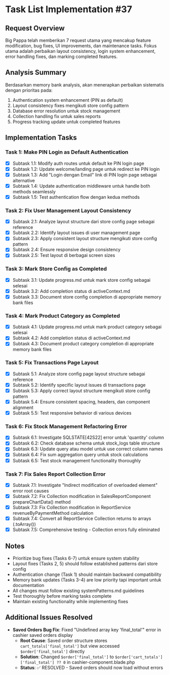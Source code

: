 # Task List Implementation #37

## Request Overview
Big Pappa telah memberikan 7 request utama yang mencakup feature modification, bug fixes, UI improvements, dan maintenance tasks. Fokus utama adalah perbaikan layout consistency, login system enhancement, error handling fixes, dan marking completed features.

## Analysis Summary
Berdasarkan memory bank analysis, akan menerapkan perbaikan sistematis dengan prioritas pada:
1. Authentication system enhancement (PIN as default)
2. Layout consistency fixes mengikuti store config pattern
3. Database error resolution untuk stock management
4. Collection handling fix untuk sales reports
5. Progress tracking update untuk completed features

## Implementation Tasks

### Task 1: Make PIN Login as Default Authentication
- [X] Subtask 1.1: Modify auth routes untuk default ke PIN login page
- [X] Subtask 1.2: Update welcome/landing page untuk redirect ke PIN login
- [X] Subtask 1.3: Add "Login dengan Email" link di PIN login page sebagai alternative
- [X] Subtask 1.4: Update authentication middleware untuk handle both methods seamlessly
- [X] Subtask 1.5: Test authentication flow dengan kedua methods

### Task 2: Fix User Management Layout Consistency  
- [X] Subtask 2.1: Analyze layout structure dari store config page sebagai reference
- [X] Subtask 2.2: Identify layout issues di user management page
- [X] Subtask 2.3: Apply consistent layout structure mengikuti store config pattern
- [X] Subtask 2.4: Ensure responsive design consistency
- [X] Subtask 2.5: Test layout di berbagai screen sizes

### Task 3: Mark Store Config as Completed
- [X] Subtask 3.1: Update progress.md untuk mark store config sebagai selesai
- [X] Subtask 3.2: Add completion status di activeContext.md
- [X] Subtask 3.3: Document store config completion di appropriate memory bank files

### Task 4: Mark Product Category as Completed
- [X] Subtask 4.1: Update progress.md untuk mark product category sebagai selesai  
- [X] Subtask 4.2: Add completion status di activeContext.md
- [X] Subtask 4.3: Document product category completion di appropriate memory bank files

### Task 5: Fix Transactions Page Layout
- [X] Subtask 5.1: Analyze store config page layout structure sebagai reference
- [X] Subtask 5.2: Identify specific layout issues di transactions page
- [X] Subtask 5.3: Apply correct layout structure mengikuti store config pattern
- [X] Subtask 5.4: Ensure consistent spacing, headers, dan component alignment
- [X] Subtask 5.5: Test responsive behavior di various devices

### Task 6: Fix Stock Management Refactoring Error
- [X] Subtask 6.1: Investigate SQLSTATE[42S22] error untuk 'quantity' column
- [X] Subtask 6.2: Check database schema untuk stock_logs table structure
- [X] Subtask 6.3: Update query atau model untuk use correct column names
- [X] Subtask 6.4: Fix sum aggregation query untuk stock calculations
- [X] Subtask 6.5: Test stock management functionality thoroughly

### Task 7: Fix Sales Report Collection Error
- [X] Subtask 7.1: Investigate "Indirect modification of overloaded element" error root causes
- [X] Subtask 7.2: Fix Collection modification in SalesReportComponent prepareChartData() method
- [X] Subtask 7.3: Fix Collection modification in ReportService revenueByPaymentMethod calculation
- [X] Subtask 7.4: Convert all ReportService Collection returns to arrays (.toArray())
- [X] Subtask 7.5: Comprehensive testing - Collection errors fully eliminated

## Notes
- Prioritize bug fixes (Tasks 6-7) untuk ensure system stability
- Layout fixes (Tasks 2, 5) should follow established patterns dari store config
- Authentication change (Task 1) should maintain backward compatibility
- Memory bank updates (Tasks 3-4) are low priority tapi important untuk documentation
- All changes must follow existing systemPatterns.md guidelines
- Test thoroughly before marking tasks complete
- Maintain existing functionality while implementing fixes 

## Additional Issues Resolved
- **Saved Orders Bug Fix**: Fixed "Undefined array key 'final_total'" error in cashier saved orders display
  - **Root Cause**: Saved order structure stores `cart_totals['final_total']` but view accessed `$order['final_total']` directly
  - **Solution**: Changed `$order['final_total']` to `$order['cart_totals']['final_total'] ?? 0` in cashier-component.blade.php
  - **Status**: ✅ RESOLVED - Saved orders should now load without errors 